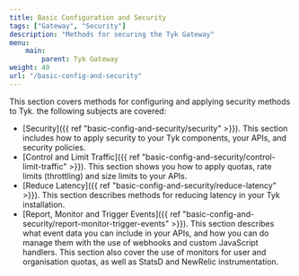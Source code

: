 ```yaml
---
title: Basic Configuration and Security
tags: ["Gateway", "Security"]
description: "Methods for securing the Tyk Gateway"
menu:
    main:
        parent: Tyk Gateway
weight: 40
url: "/basic-config-and-security"
---
```



This section covers methods for configuring and applying security methods to Tyk. the following subjects are covered:

* [Security]({{ ref "basic-config-and-security/security" >}}). This section includes how to apply security to your Tyk components, your APIs, and security policies.
* [Control and Limit Traffic]({{ ref "basic-config-and-security/control-limit-traffic" >}}). This section shows you how to apply quotas, rate limits (throttling) and size limits to your APIs.
* [Reduce Latency]({{ ref "basic-config-and-security/reduce-latency" >}}). This section describes methods for reducing latency in your Tyk installation.
* [Report, Monitor and Trigger Events]({{ ref "basic-config-and-security/report-monitor-trigger-events" >}}). This section describes what event data you can include in your APIs, and how you can do manage them with the use of webhooks and custom JavaScript handlers. This section also cover the use of monitors for user and organisation quotas, as well as StatsD and NewRelic instrumentation.
